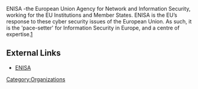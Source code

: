 ENISA -the European Union Agency for Network and Information Security,
working for the EU Institutions and Member States. ENISA is the EU’s
response to these cyber security issues of the European Union. As such,
it is the 'pace-setter' for Information Security in Europe, and a centre
of expertise.[1](https://www.enisa.europa.eu/about-enisa)

## External Links

- [ENISA](https://www.enisa.europa.eu/)

[Category:Organizations](Category:Organizations "wikilink")